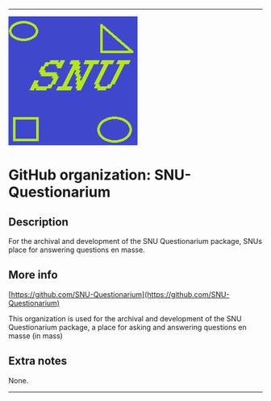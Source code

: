 
***

![SNU_blue_and_gold_legacy_icon.png failed to load. The file may be missing or corrupt. Check the file path for errors first.](/AdditionalInfo/1/SNU-Questionarium/SNU_blue_and_gold_legacy_icon.png)

# GitHub organization: SNU-Questionarium

## Description

For the archival and development of the SNU Questionarium package, SNUs place for answering questions en masse.

## More info

[https://github.com/SNU-Questionarium](https://github.com/SNU-Questionarium)

This organization is used for the archival and development of the SNU Questionarium package, a place for asking and answering questions en masse (in mass)

## Extra notes

None.

***
